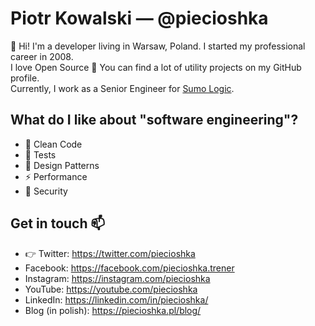 # Piotr Kowalski — @piecioshka

:wave: Hi! I'm a developer living in Warsaw, Poland. I started my professional career in 2008.<br/>
I love Open Source :green_heart: You can find a lot of utility projects on my GitHub profile.<br/>
Currently, I work as a Senior Engineer for [Sumo Logic](https://www.sumologic.com/).

## What do I like about "software engineering"?

* :bathtub: Clean Code
* :wrench: Tests
* :notebook_with_decorative_cover: Design Patterns
* :zap: Performance
* :closed_lock_with_key: Security

## Get in touch :mailbox:

* :point_right: Twitter: <https://twitter.com/piecioshka>
* Facebook: <https://facebook.com/piecioshka.trener>
* Instagram: <https://instagram.com/piecioshka>
* YouTube: <https://youtube.com/piecioshka>
* LinkedIn: <https://linkedin.com/in/piecioshka/>
* Blog (in polish): <https://piecioshka.pl/blog/>
